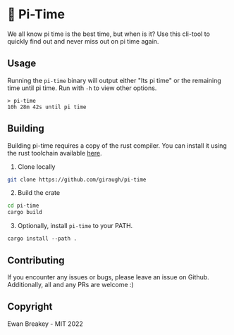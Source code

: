 # 🥧 Pi-Time
We all know pi time is the best time, but when is it? Use this cli-tool to quickly find out and never miss out on pi time again.

## Usage
Running the `pi-time` binary will output either "Its pi time" or the remaining time until pi time. Run with `-h` to view other options.

```
> pi-time
10h 28m 42s until pi time
```

## Building
Building pi-time requires a copy of the rust compiler. You can install it using the rust toolchain available [here](https://www.rust-lang.org/tools/install).

1. Clone locally

```bash
git clone https://github.com/giraugh/pi-time
```
2. Build the crate

```bash
cd pi-time
cargo build
```
3. Optionally, install `pi-time` to your PATH.

```
cargo install --path .
```

## Contributing
If you encounter any issues or bugs, please leave an issue on Github. Additionally, all and any PRs are welcome :)


## Copyright
Ewan Breakey - MIT 2022
